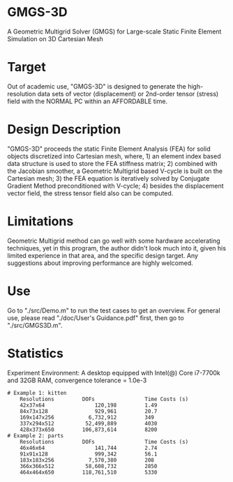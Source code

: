 # GMGS-3D
A Geometric Multigrid Solver (GMGS) for Large-scale Static Finite Element Simulation on 3D Cartesian Mesh 

# Target
Out of academic use, "GMGS-3D" is designed to generate the high-resolution data sets of vector (displacement) or 
2nd-order tensor (stress) field with the NORMAL PC within an AFFORDABLE time.

# Design Description
"GMGS-3D" proceeds the static Finite Element Analysis (FEA) for solid objects discretized into Cartesian mesh, where,
	1) an element index based data structure is used to store the FEA stiffness matrix;
	2) combined with the Jacobian smoother, a Geometric Multigrid based V-cycle is built on the Cartesian mesh;
	3) the FEA equation is iteratively solved by Conjugate Gradient Method preconditioned with V-cycle;
	4) besides the displacement vector field, the stress tensor field also can be computed.
	
# Limitations
Geometric Multigrid method can go well with some hardware accelerating techniques, yet in this program, the author didn't 
look much into it, given his limited experience in that area, and the specific design target. Any suggestions about improving
performance are highly welcomed.

# Use
Go to "./src/Demo.m" to run the test cases to get an overview.
For general use, please read "./doc/User's Guidance.pdf" first, then go to "./src/GMGS3D.m".

# Statistics
Experiment Environment: A desktop equipped with Intel(@) Core i7-7700k and 32GB RAM, convergence tolerance = 1.0e-3

	# Example 1: kitten
		Resolutions			DOFs				Time Costs (s)
		42x37x64			    120,198			1.49
		84x73x128			    929,961			20.7
		169x147x256			  6,732,912			349
		337x294x512			 52,499,889			4030
		428x373x650			106,873,614			8200
	# Example 2: parts
		Resolutions			DOFs				Time Costs (s)
		46x46x64			    141,744			2.74
		91x91x128			    999,342			56.1
		183x183x256			  7,570,380			208
		366x366x512			 58,608,732			2850
		464x464x650			118,761,510			5330
		